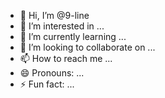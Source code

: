 - 👋 Hi, I’m @9-line
- 👀 I’m interested in ...
- 🌱 I’m currently learning ...
- 💞️ I’m looking to collaborate on ...
- 📫 How to reach me ...
- 😄 Pronouns: ...
- ⚡ Fun fact: ...

<!---
9-line/9-line is a ✨ special ✨ repository because its `README.md` (this file) appears on your GitHub profile.
You can click the Preview link to take a look at your changes.
--->
